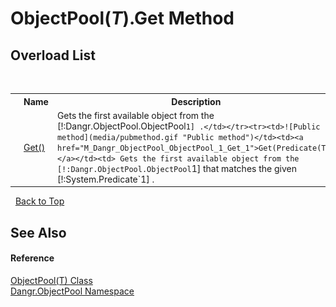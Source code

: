 # ObjectPool(*T*).Get Method 
 


## Overload List
&nbsp;<table><tr><th></th><th>Name</th><th>Description</th></tr><tr><td>![Public method](media/pubmethod.gif "Public method")</td><td><a href="M_Dangr_ObjectPool_ObjectPool_1_Get">Get()</a></td><td>
Gets the first available object from the [!:Dangr.ObjectPool.ObjectPool`1] .</td></tr><tr><td>![Public method](media/pubmethod.gif "Public method")</td><td><a href="M_Dangr_ObjectPool_ObjectPool_1_Get_1">Get(Predicate(T))</a></td><td>
Gets the first available object from the [!:Dangr.ObjectPool.ObjectPool`1] that matches the given [!:System.Predicate`1] .</td></tr></table>&nbsp;
<a href="#objectpool(*t*).get-method">Back to Top</a>

## See Also


#### Reference
<a href="T_Dangr_ObjectPool_ObjectPool_1">ObjectPool(T) Class</a><br /><a href="N_Dangr_ObjectPool">Dangr.ObjectPool Namespace</a><br />